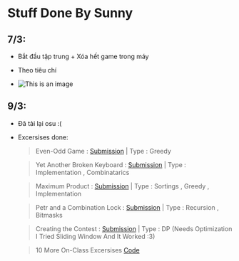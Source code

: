 # Stuff Done By Sunny

## 7/3:

- Bắt đầu tập trung + Xóa hết game trong máy

- Theo tiêu chí 
- ![This is an image](/Code%20c%E1%BB%A7a%20Sunny/Images/HSGCMM2.jpg) 


## 9/3:

- Đã tải lại osu :(

- Excersises done:

    > Even-Odd Game : [Submission](https://codeforces.com/contest/1472/submission/148972474)
        | Type : Greedy

    >  Yet Another Broken Keyboard : [Submission](https://codeforces.com/contest/1272/submission/148974969)
        | Type : Implementation , Combinatarics

    >  Maximum Product : [Submission](https://codeforces.com/contest/1406/submission/148979304)
        | Type : Sortings , Greedy , Implementation

    >   Petr and a Combination Lock	: [Submission](https://codeforces.com/contest/1097/submission/148988096)
        | Type : Recursion , Bitmasks

    >   Creating the Contest : [Submission](https://codeforces.com/contest/1029/submission/148993362)
        | Type : DP (Needs Optimization I Tried Sliding Window And It Worked :3)

    >   10 More On-Class Excersises [Code](/Code%20c%E1%BB%A7a%20Sunny/OnClass/24.10Tin)